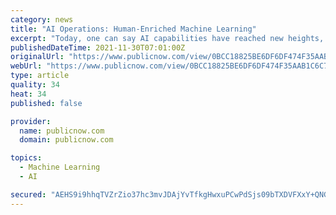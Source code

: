 ```yaml
---
category: news
title: "AI Operations: Human-Enriched Machine Learning"
excerpt: "Today, one can say AI capabilities have reached new heights, changing our lives in unimaginable ways. Consider, for a moment, the sheer number of people using digital platforms each day from around the world."
publishedDateTime: 2021-11-30T07:01:00Z
originalUrl: "https://www.publicnow.com/view/0BCC18825BE6DF6DF474F35AAB1C6C77FEDCAC80"
webUrl: "https://www.publicnow.com/view/0BCC18825BE6DF6DF474F35AAB1C6C77FEDCAC80"
type: article
quality: 34
heat: 34
published: false

provider:
  name: publicnow.com
  domain: publicnow.com

topics:
  - Machine Learning
  - AI

secured: "AEHS9i9hhqTVZrZio37hc3mvJDAjYvTfkgHwxuPCwPdSjs09bTXDVFXxY+QNGGU0NJXfGXoMNj4u+AyaS7BqISGXTfc4mz1Rcp9Uo2XJ+KGsaDsr0wcY5iUa13C7fNwCJOaY2+UeygFExtfZ5pBmcCuzlFhXSetzLZH645w3iKwHlXK4R0aLTMGXI1rWErchKSqWYXvNFoLosFeYORFIae9nr/bx2/bm9fqrWdHRToS9OulACn6Y0R5Mdm8NkRbt7iAMIGRmBObjaq5mE19ZS3vEelikDHFOjxihFVuIApe8TDq+VJUOKIrqYivMfmbWA8UY6xcalKFq6QqJUPV2rUXZRUUmqdbxu9if0Ls9/I0=;hryhA0KVIhyMx2PTD7jzPA=="
---
```


